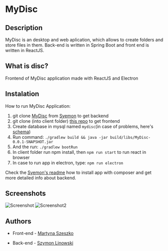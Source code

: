 # MyDisc
## Description
MyDisc is an desktop and web aplication, which allows to create folders and store files in them. Back-end is written in Spring Boot and front end is written in ReactJS.

## What is disc?
Frontend of MyDisc application made with ReactJS and Electron

## Instalation
How to run MyDisc Application:
1. git clone [MyDisc](https://github.com/Syemon/MyDisc.git) from [Syemon](https://github.com/Syemon) to get backend
2. git clone (into client folder) [this repo](https://github.com/martyna007/disc.git) to get frontend
3. Create database in mysql named `mydisc`(in case of problems, here's [schema](https://github.com/martyna007/disc/files/3666398/schema.txt))
4. Run command:  `./gradlew build && java -jar build/libs/MyDisc-0.0.1-SNAPSHOT.jar`
5. And the run: `./gradlew bootRun`
6. In client folder run npm install, then `npm run start` to run react in browser
7. In case to run app in electron, type: `npm run electron`

Check the [Syemon's readme](https://github.com/Syemon/MyDisc/edit/master/README.md) how to install app with composer and get more detailed info about backend.

## Screenshots
![Screenshot](https://user-images.githubusercontent.com/21356522/65827025-44433780-e28e-11e9-9a19-835f10c3215a.png)
![Screenshot2](https://user-images.githubusercontent.com/21356522/65827030-4c9b7280-e28e-11e9-8c63-de997b5a0aa5.png)

## Authors
* Front-end - [Martyna Szeszko](https://github.com/martyna007) 

* Back-end - [Szymon Linowski](https://github.com/Syemon) 
